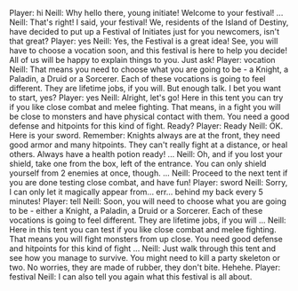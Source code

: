 Player: hi
Neill: Why hello there, young initiate! Welcome to your festival! ...
Neill: That's right! I said, your festival! We, residents of the Island of Destiny, have decided to put up a Festival of Initiates just for you newcomers, isn't that great?
Player: yes
Neill: Yes, the Festival is a great idea! See, you will have to choose a vocation soon, and this festival is here to help you decide! All of us will be happy to explain things to you. Just ask!
Player: vocation
Neill: That means you need to choose what you are going to be - a Knight, a Paladin, a Druid or a Sorcerer. Each of these vocations is going to feel different. They are lifetime jobs, if you will. But enough talk. I bet you want to start, yes?
Player: yes
Neill: Alright, let's go! Here in this tent you can try if you like close combat and melee fighting. That means, in a fight you will be close to monsters and have physical contact with them. You need a good defense and hitpoints for this kind of fight. Ready?
Player: Ready
Neill: OK. Here is your sword. Remember: Knights always are at the front, they need good armor and many hitpoints. They can't really fight at a distance, or heal others. Always have a health potion ready! ...
Neill: Oh, and if you lost your shield, take one from the box, left of the entrance. You can only shield yourself from 2 enemies at once, though. ...
Neill: Proceed to the next tent if you are done testing close combat, and have fun!
Player: sword
Neill: Sorry, I can only let it magically appear from... err... behind my back every 5 minutes! <coughs>
Player: tell
Neill: Soon, you will need to choose what you are going to be - either a Knight, a Paladin, a Druid or a Sorcerer. Each of these vocations is going to feel different. They are lifetime jobs, if you will ...
Neill: Here in this tent you can test if you like close combat and melee fighting. That means you will fight monsters from up close. You need good defense and hitpoints for this kind of fight ...
Neill: Just walk through this tent and see how you manage to survive. You might need to kill a party skeleton or two. No worries, they are made of rubber, they don't bite. Hehehe.
Player: festival
Neill: I can also tell you again what this festival is all about.